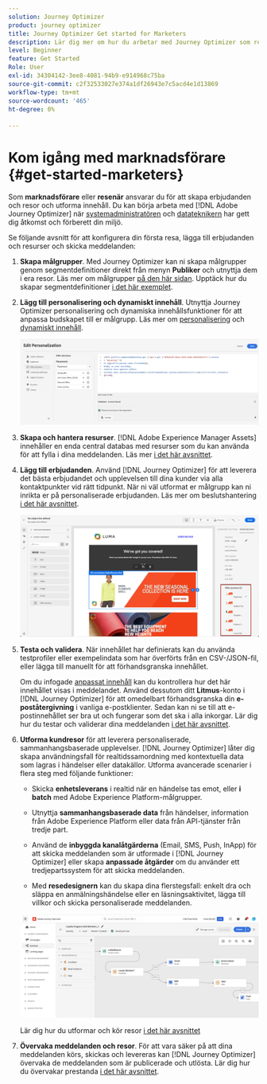 ```yaml
---
solution: Journey Optimizer
product: journey optimizer
title: Journey Optimizer Get started for Marketers
description: Lär dig mer om hur du arbetar med Journey Optimizer som resande
level: Beginner
feature: Get Started
Role: User
exl-id: 34304142-3ee8-4081-94b9-e914968c75ba
source-git-commit: c2f32533027e374a1df26943e7c5acd4e1d13869
workflow-type: tm+mt
source-wordcount: '465'
ht-degree: 0%

---
```


# Kom igång med marknadsförare {#get-started-marketers}

Som **marknadsförare** eller **resenär** ansvarar du för att skapa erbjudanden och resor och utforma innehåll. Du kan börja arbeta med [!DNL Adobe Journey Optimizer] när [systemadministratören](administrator.md) och [datateknikern](data-engineer.md) har gett dig åtkomst och förberett din miljö.

Se följande avsnitt för att konfigurera din första resa, lägga till erbjudanden och resurser och skicka meddelanden:

1. **Skapa målgrupper**. Med Journey Optimizer kan ni skapa målgrupper genom segmentdefinitioner direkt från menyn **Publiker** och utnyttja dem i era resor.  Läs mer om målgrupper [på den här sidan](../../audience/about-audiences.md). Upptäck hur du skapar segmentdefinitioner [ i det här exemplet](../../audience/creating-a-segment-definition.md).

1. **Lägg till personalisering och dynamiskt innehåll**. Utnyttja Journey Optimizer personalisering och dynamiska innehållsfunktioner för att anpassa budskapet till er målgrupp. Läs mer om [personalisering](../../personalization/personalize.md) och [dynamiskt innehåll](../../personalization/get-started-dynamic-content.md).

   ![](../assets/perso_ee2.png)

1. **Skapa och hantera resurser**. [!DNL Adobe Experience Manager Assets] innehåller en enda central databas med resurser som du kan använda för att fylla i dina meddelanden. Läs mer [i det här avsnittet](../../integrations/assets.md).

1. **Lägg till erbjudanden**. Använd [!DNL Journey Optimizer] för att leverera det bästa erbjudandet och upplevelsen till dina kunder via alla kontaktpunkter vid rätt tidpunkt. När ni väl utformat er målgrupp kan ni inrikta er på personaliserade erbjudanden. Läs mer om beslutshantering [i det här avsnittet](../../offers/get-started/starting-offer-decisioning.md).

   ![](../assets/offers-e2e-offers-displayed.png)

1. **Testa och validera**. När innehållet har definierats kan du använda testprofiler eller exempelindata som har överförts från en CSV-/JSON-fil, eller lägga till manuellt för att förhandsgranska innehållet.

   Om du infogade [anpassat innehåll](../../personalization/personalize.md) kan du kontrollera hur det här innehållet visas i meddelandet. Använd dessutom ditt **Litmus**-konto i [!DNL Journey Optimizer] för att omedelbart förhandsgranska din **e-poståtergivning** i vanliga e-postklienter. Sedan kan ni se till att e-postinnehållet ser bra ut och fungerar som det ska i alla inkorgar. Lär dig hur du testar och validerar dina meddelanden [i det här avsnittet](../../content-management/preview-test.md).

1. **Utforma kundresor** för att leverera personaliserade, sammanhangsbaserade upplevelser. [!DNL Journey Optimizer] låter dig skapa användningsfall för realtidssamordning med kontextuella data som lagras i händelser eller datakällor. Utforma avancerade scenarier i flera steg med följande funktioner:

   * Skicka **enhetsleverans** i realtid när en händelse tas emot, eller **i batch** med Adobe Experience Platform-målgrupper.

   * Utnyttja **sammanhangsbaserade data** från händelser, information från Adobe Experience Platform eller data från API-tjänster från tredje part.

   * Använd de **inbyggda kanalåtgärderna** (Email, SMS, Push, InApp) för att skicka meddelanden som är utformade i [!DNL Journey Optimizer] eller skapa **anpassade åtgärder** om du använder ett tredjepartssystem för att skicka meddelanden.

   * Med **resedesignern** kan du skapa dina flerstegsfall: enkelt dra och släppa en anmälningshändelse eller en läsningsaktivitet, lägga till villkor och skicka personaliserade meddelanden.

   ![](../assets/journey-design.png)

   Lär dig hur du utformar och kör resor [i det här avsnittet](../../building-journeys/journey-gs.md)

1. **Övervaka meddelanden och resor**. För att vara säker på att dina meddelanden körs, skickas och levereras kan [!DNL Journey Optimizer] övervaka de meddelanden som är publicerade och utlösta. Lär dig hur du övervakar prestanda [i det här avsnittet](../../reports/report-gs-cja.md).
